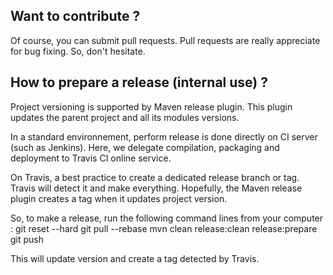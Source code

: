 ## Want to contribute ?

Of course, you can submit pull requests. Pull requests are really appreciate for bug fixing. So, don't hesitate.

## How to prepare a release (internal use)  ?

Project versioning is supported by Maven release plugin. This plugin updates the parent project and all its modules versions.

In a standard environnement, perform release is done directly on CI server (such as Jenkins). Here, we delegate compilation, packaging and deployment to Travis CI online service.

On Travis, a best practice to create a dedicated release branch or tag. Travis will detect it and make everything.
Hopefully, the Maven release plugin creates a tag when it updates project version. 

So, to make a release, run the following command lines from your computer :
git reset --hard
git pull --rebase
mvn clean release:clean release:prepare
git push

This will update version and create a tag detected by Travis.

